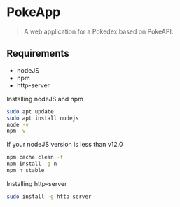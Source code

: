 # PokeApp

> A web application for a Pokedex based on PokeAPI.

## Requirements

- nodeJS
- npm
- http-server

Installing nodeJS and npm

```bash
sudo apt update
sudo apt install nodejs
node -v
npm -v 
```

If your nodeJS version is less than v12.0

```bash
npm cache clean -f 
npm install -g n
npm n stable
```

Installing http-server

```bash
sudo install -g http-server
```
